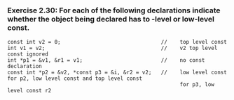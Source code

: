 ### Exercise 2.30: For each of the following declarations indicate whether the object being declared has to -level or low-level const.
    const int v2 = 0;                                //    top level const
    int v1 = v2;                                     //    v2 top level const ignored
    int *p1 = &v1, &r1 = v1;                         //    no const declaration
    const int *p2 = &v2, *const p3 = &i, &r2 = v2;   //    low level const for p2, low level const and top level const
                                                           for p3, low level const r2

